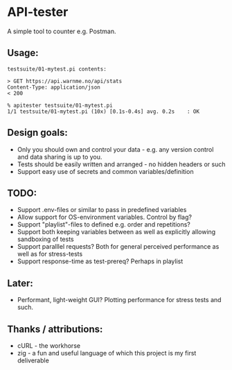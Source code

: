 API-tester
==============

A simple tool to counter e.g. Postman.

Usage:
-------------
    testsuite/01-mytest.pi contents:
    
    > GET https://api.warnme.no/api/stats
    Content-Type: application/json
    < 200

    % apitester testsuite/01-mytest.pi
    1/1 testsuite/01-mytest.pi (10x) [0.1s-0.4s] avg. 0.2s    : OK


Design goals:
------------
* Only you should own and control your data - e.g. any version control and data sharing is up to you.
* Tests should be easily written and arranged - no hidden headers or such
* Support easy use of secrets and common variables/definition


TODO:
------------
* Support .env-files or similar to pass in predefined variables
* Allow support for OS-environment variables. Control by flag?
* Support "playlist"-files to defined e.g. order and repetitions?
* Support both keeping variables between as well as explicitly allowing sandboxing of tests
* Support paralllel requests? Both for general perceived performance as well as for stress-tests
* Support response-time as test-prereq? Perhaps in playlist

Later:
------
* Performant, light-weight GUI? Plotting performance for stress tests and such.

Thanks / attributions:
--------
* cURL - the workhorse
* zig - a fun and useful language of which this project is my first deliverable
